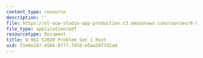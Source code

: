 ```yaml
---
content_type: resource
description: ''
file: https://ol-ocw-studio-app-production.s3.amazonaws.com/courses/8-962-general-relativity-spring-2020/51e0e197456b97777d5de5aa26f7d2ad_MIT8_962S20_pset01_hint.pdf
file_type: application/pdf
resourcetype: Document
title: 8.962 S2020 Problem Set 1 Hint
uid: 51e0e197-456b-9777-7d5d-e5aa26f7d2ad
---
```

